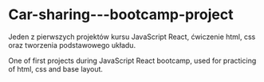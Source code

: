 # Car-sharing---bootcamp-project


Jeden z pierwszych projektów kursu JavaScript React, ćwiczenie html, css oraz tworzenia podstawowego układu.

One of first projects during JavaScript React bootcamp, used for practicing of html, css and base layout.
